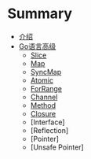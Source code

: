 # Summary

* [介绍](README.md)
* [Go语言高级](go_advance/README.md)
    * [Slice](go_advance/slice.md)
    * [Map](go_advance/map.md)
    * [SyncMap](go_advance/syncMap.md)
    * [Atomic](go_advance/cas.md)
    * [ForRange](go_advance/forRange.md)
    * [Channel](go_advance/channel.md)
    * [Method](go_advance/method.md)
    * [Closure](go_advance/closure.md)
    * [Interface]
    * [Reflection]
    * [Pointer]
    * [Unsafe Pointer]
    